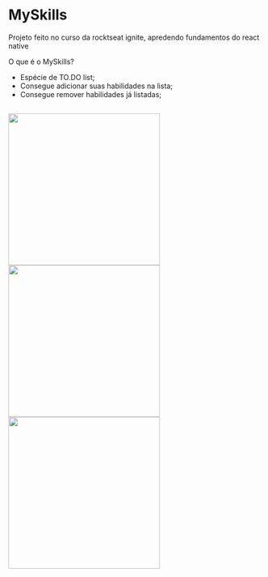 # MySkills

Projeto feito no curso da rocktseat ignite, apredendo fundamentos do react native 

O que é o MySkills? 
- Espécie de TO.DO list;
- Consegue adicionar suas habilidades na lista;
- Consegue remover habilidades já listadas;

##

<div display='flex'  flex-direction='row'>
  <img src="https://user-images.githubusercontent.com/99972177/185157018-66a77653-c662-45ed-8850-2172056455dc.png" width="300"/>
  <img src="https://user-images.githubusercontent.com/99972177/185157075-badd6bd2-3457-4165-84a9-e80b6de46ce2.png" width="300"/>
  <img src="https://user-images.githubusercontent.com/99972177/185157139-09f4a501-cceb-4104-9097-6b8a3bd40d82.png" width="300"/>
</div>
